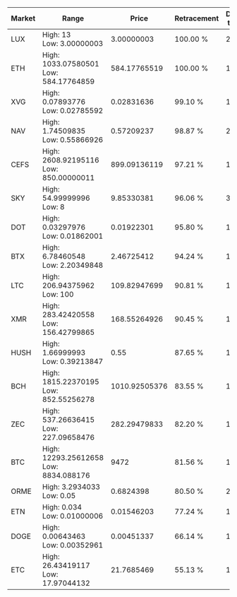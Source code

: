 | Market | Range | Price| Retracement | Doubles to 50% |
| --- | --- | --- | --- | --- |
| LUX | High: 13<br />Low: 3.00000003 | 3.00000003 | 100.00 % | 2.67 |
| ETH | High: 1033.07580501<br />Low: 584.17764859 | 584.17765519 | 100.00 % | 1.38 |
| XVG | High: 0.07893776<br />Low: 0.02785592 | 0.02831636 | 99.10 % | 1.89 |
| NAV | High: 1.74509835<br />Low: 0.55866926 | 0.57209237 | 98.87 % | 2.01 |
| CEFS | High: 2608.92195116<br />Low: 850.00000011 | 899.09136119 | 97.21 % | 1.92 |
| SKY | High: 54.99999996<br />Low: 8 | 9.85330381 | 96.06 % | 3.20 |
| DOT | High: 0.03297976<br />Low: 0.01862001 | 0.01922301 | 95.80 % | 1.34 |
| BTX | High: 6.78460548<br />Low: 2.20349848 | 2.46725412 | 94.24 % | 1.82 |
| LTC | High: 206.94375962<br />Low: 100 | 109.82947699 | 90.81 % | 1.40 |
| XMR | High: 283.42420558<br />Low: 156.42799865 | 168.55264926 | 90.45 % | 1.30 |
| HUSH | High: 1.66999993<br />Low: 0.39213847 | 0.55 | 87.65 % | 1.87 |
| BCH | High: 1815.22370195<br />Low: 852.55256278 | 1010.92505376 | 83.55 % | 1.32 |
| ZEC | High: 537.26636415<br />Low: 227.09658476 | 282.29479833 | 82.20 % | 1.35 |
| BTC | High: 12293.25612658<br />Low: 8834.088176 | 9472 | 81.56 % | 1.12 |
| ORME | High: 3.2934033<br />Low: 0.05 | 0.6824398 | 80.50 % | 2.45 |
| ETN | High: 0.034<br />Low: 0.01000006 | 0.01546203 | 77.24 % | 1.42 |
| DOGE | High: 0.00643463<br />Low: 0.00352961 | 0.00451337 | 66.14 % | 1.10 |
| ETC | High: 26.43419117<br />Low: 17.97044132 | 21.7685469 | 55.13 % | 1.02 |
